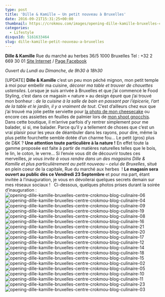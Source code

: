 ```yaml
---
type: post
title: 'Dille & Kamille – Un petit nouveau à Bruxelles'
date: 2016-09-21T15:31:25+00:00
thumbnail: https://crokmou.com/images/opening-dille-kamille-bruxelles-centre-crokmou-blog-culinaire-01.jpg
categories:
  - Lifestyle
disqusId: 5161633464
slug: dille-kamille-petit-nouveau-a-bruxelles
---
```


**Dille & Kamille**
Rue du marché au herbes 36/5
1000 Bruxelles
Tel : +32 2 669 30 01
[Site Internet](http://www.dille-kamille.be/) / [Page Facebook](https://www.facebook.com/dillekamillebelgique)

_Ouvert du Lundi au Dimanche, de 9h30 à 18h30_

[UPDATE] **Dille & Kamille** c’est un peu mon péché mignon, mon petit temple à moi pour embellir ma cuisine, _décorer ma table et trouver de chouettes ustensiles_. Lorsque je suis arrivée à Bruxelles et que j’ai commencé le Food Styling, c’est dans ce magasin « nature » au design épuré que j’ai trouvé mon bonheur : _de la cuisine à la salle de bain en passant par l’épicerie, l’art de la table et le jardin, il y a vraiment de tout_. C’est d’ailleurs chez eux que j’ai trouvé ma jolie petite serviette pour [la photo de mon cheesecake](http://www.crokmou.com/2016/01/cheesecake-sans-cuisson-citron-vert-et-speculoos) ou encore ces assiettes en feuilles de palmier lors de [mon shoot gnocchis](http://www.crokmou.com/2016/05/gnocchis-a-l-ail-des-ours). Dans cette boutique, il m’arrive parfois d’y rentrer simplement pour me balader, si si, me balader. Parce qu’il y a tellement de choses que c’est un vrai plaisir pour les yeux de déambuler dans les rayons, pour dire, même la plus petite fourchette semble dotée d’un charme fou… Le petit (gros) plus de D&K ? **Une attention toute particulière à la nature !** En effet toute la gamme proposée est faite à partir de matières naturelles telles que le bois, le lin, le coton, le verre… Si l’envie vous dit de découvrir toutes ces merveilles, _je vous invite à vous rendre dans un des magasins Dille & Kamille et plus particulièrement au petit nouveau – celui de Bruxelles_, situé en plein coeur de la capitale, Rue du marché aux herbes  ! **Le magasin sera ouvert au public dès ce Vendredi 23 Septembre** et pour ma part, étant invitée à l’inauguration, je vous en dévoilerai quelques secrets demain sur mes réseaux sociaux !   Ci-dessous, quelques photos prises durant la soirée d’inauguration :     ![opening-dille-kamille-bruxelles-centre-crokmou-blog-culinaire-06](https://crokmou.com/images/opening-dille-kamille-bruxelles-centre-crokmou-blog-culinaire-06_mytnyr.jpg) ![opening-dille-kamille-bruxelles-centre-crokmou-blog-culinaire-04](https://crokmou.com/images/opening-dille-kamille-bruxelles-centre-crokmou-blog-culinaire-04_bw9nsv.jpg) ![opening-dille-kamille-bruxelles-centre-crokmou-blog-culinaire-09](https://crokmou.com/images/opening-dille-kamille-bruxelles-centre-crokmou-blog-culinaire-09_enzu88.jpg) ![opening-dille-kamille-bruxelles-centre-crokmou-blog-culinaire-19](https://crokmou.com/images/opening-dille-kamille-bruxelles-centre-crokmou-blog-culinaire-19_mknm86.jpg) ![opening-dille-kamille-bruxelles-centre-crokmou-blog-culinaire-08](https://crokmou.com/images/opening-dille-kamille-bruxelles-centre-crokmou-blog-culinaire-08_bvi0r0.jpg) ![opening-dille-kamille-bruxelles-centre-crokmou-blog-culinaire-16](https://crokmou.com/images/opening-dille-kamille-bruxelles-centre-crokmou-blog-culinaire-16_hpttg4.jpg) ![opening-dille-kamille-bruxelles-centre-crokmou-blog-culinaire-21](https://crokmou.com/images/opening-dille-kamille-bruxelles-centre-crokmou-blog-culinaire-21_t1bg2e.jpg) ![opening-dille-kamille-bruxelles-centre-crokmou-blog-culinaire-20](https://crokmou.com/images/opening-dille-kamille-bruxelles-centre-crokmou-blog-culinaire-20_pv4uot.jpg) ![opening-dille-kamille-bruxelles-centre-crokmou-blog-culinaire-17](https://crokmou.com/images/opening-dille-kamille-bruxelles-centre-crokmou-blog-culinaire-17_yktyhf.jpg) ![opening-dille-kamille-bruxelles-centre-crokmou-blog-culinaire-12](https://crokmou.com/images/opening-dille-kamille-bruxelles-centre-crokmou-blog-culinaire-12_sx9hvm.jpg) ![opening-dille-kamille-bruxelles-centre-crokmou-blog-culinaire-14](https://crokmou.com/images/opening-dille-kamille-bruxelles-centre-crokmou-blog-culinaire-14_hz698t.jpg) ![opening-dille-kamille-bruxelles-centre-crokmou-blog-culinaire-18](https://crokmou.com/images/opening-dille-kamille-bruxelles-centre-crokmou-blog-culinaire-18_abei6d.jpg) ![opening-dille-kamille-bruxelles-centre-crokmou-blog-culinaire-15](https://crokmou.com/images/opening-dille-kamille-bruxelles-centre-crokmou-blog-culinaire-15_kffdxq.jpg) ![opening-dille-kamille-bruxelles-centre-crokmou-blog-culinaire-02](https://crokmou.com/images/opening-dille-kamille-bruxelles-centre-crokmou-blog-culinaire-02_mrmjl9.jpg) ![opening-dille-kamille-bruxelles-centre-crokmou-blog-culinaire-05](https://crokmou.com/images/opening-dille-kamille-bruxelles-centre-crokmou-blog-culinaire-05_mjd2rs.jpg) ![opening-dille-kamille-bruxelles-centre-crokmou-blog-culinaire-10](https://crokmou.com/images/opening-dille-kamille-bruxelles-centre-crokmou-blog-culinaire-10_ljmikd.jpg) ![opening-dille-kamille-bruxelles-centre-crokmou-blog-culinaire-11](https://crokmou.com/images/opening-dille-kamille-bruxelles-centre-crokmou-blog-culinaire-11_tgwhd1.jpg) ![opening-dille-kamille-bruxelles-centre-crokmou-blog-culinaire-23](https://crokmou.com/images/opening-dille-kamille-bruxelles-centre-crokmou-blog-culinaire-23_potys7.jpg)![opening-dille-kamille-bruxelles-centre-crokmou-blog-culinaire-03](https://crokmou.com/images/opening-dille-kamille-bruxelles-centre-crokmou-blog-culinaire-03_jaupc8.jpg)